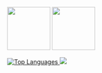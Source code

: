 <p>
    <img src="https://encrypted-tbn0.gstatic.com/images?q=tbn:ANd9GcT_jEgAoo3Lkvap1jOPAS9GqFFP-GsmCxMabw&usqp=CAU" width="100" />
  <img src="https://encrypted-tbn0.gstatic.com/images?q=tbn:ANd9GcSBLimkxKgVwum5XDrN89s2lmt_EFlBdJeItA&usqp=CAU" width="100" />
      
</p>



<a href="https://github.com/anuraghazra/github-readme-stats">
    <img src="https://github-readme-stats.vercel.app/api/top-langs/?username=Sai-kodehode&layout=compact&show_icons=true&theme=dracula" alt="Top Languages">
  </a>
    
<a href="https://github.com/anuraghazra/github-readme-stats">
  <img src="https://github-readme-stats.vercel.app/api?username=Sai-kodehode&show_icons=true&theme=dracula">
 </a>
   
